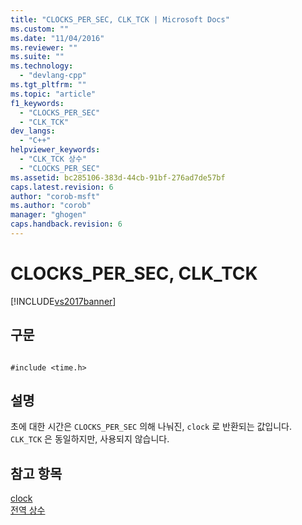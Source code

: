 ```yaml
---
title: "CLOCKS_PER_SEC, CLK_TCK | Microsoft Docs"
ms.custom: ""
ms.date: "11/04/2016"
ms.reviewer: ""
ms.suite: ""
ms.technology: 
  - "devlang-cpp"
ms.tgt_pltfrm: ""
ms.topic: "article"
f1_keywords: 
  - "CLOCKS_PER_SEC"
  - "CLK_TCK"
dev_langs: 
  - "C++"
helpviewer_keywords: 
  - "CLK_TCK 상수"
  - "CLOCKS_PER_SEC"
ms.assetid: bc285106-383d-44cb-91bf-276ad7de57bf
caps.latest.revision: 6
author: "corob-msft"
ms.author: "corob"
manager: "ghogen"
caps.handback.revision: 6
---
```

# CLOCKS_PER_SEC, CLK_TCK
[!INCLUDE[vs2017banner](../assembler/inline/includes/vs2017banner.md)]

## 구문  
  
```  
  
#include <time.h>  
```  
  
## 설명  
 초에 대한 시간은 `CLOCKS_PER_SEC` 의해 나눠진, `clock` 로 반환되는 값입니다.  `CLK_TCK` 은 동일하지만, 사용되지 않습니다.  
  
## 참고 항목  
 [clock](../c-runtime-library/reference/clock.md)   
 [전역 상수](../c-runtime-library/global-constants.md)